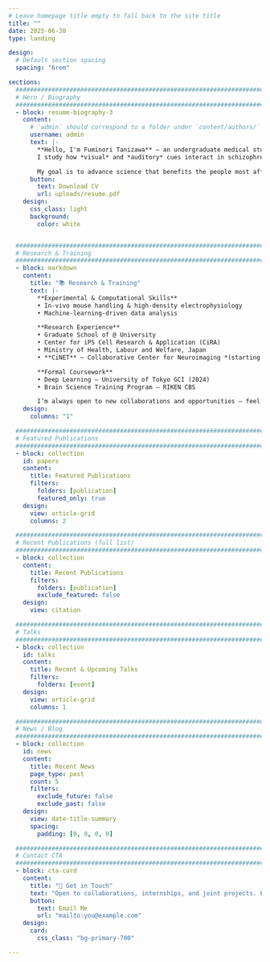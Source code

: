 ```yaml
---
# Leave homepage title empty to fall back to the site title
title: ""
date: 2025-06-30
type: landing

design:
  # Default section spacing
  spacing: "6rem"

sections:
  #######################################################################
  # Hero / Biography
  #######################################################################
  - block: resume-biography-3
    content:
      # `admin` should correspond to a folder under `content/authors/`
      username: admin
      text: |-
        **Hello, I'm Fuminori Tanizawa** — an undergraduate medical student at **@ University Faculty of Medicine**.  
        I study how *visual* and *auditory* cues interact in schizophrenia, using both **dry** (computational) and **wet** (in-vivo) approaches.

        My goal is to advance science that benefits the people most affected by disease — communities often overlooked by mainstream research and healthcare.
      button:
        text: Download CV
        url: uploads/resume.pdf
    design:
      css_class: light
      background:
        color: white


  #######################################################################
  # Research & Training
  #######################################################################
  - block: markdown
    content:
      title: "📚 Research & Training"
      text: |-
        **Experimental & Computational Skills**  
        • In-vivo mouse handling & high-density electrophysiology  
        • Machine-learning-driven data analysis  

        **Research Experience**  
        • Graduate School of @ University  
        • Center for iPS Cell Research & Application (CiRA)  
        • Ministry of Health, Labour and Welfare, Japan  
        • **CiNET** – Collaborative Center for Neuroimaging *(starting soon)*  

        **Formal Coursework**  
        • Deep Learning — University of Tokyo GCI (2024)  
        • Brain Science Training Program — RIKEN CBS  

        I’m always open to new collaborations and opportunities — feel free to reach out!
    design:
      columns: "1"

  #######################################################################
  # Featured Publications
  #######################################################################
  - block: collection
    id: papers
    content:
      title: Featured Publications
      filters:
        folders: [publication]
        featured_only: true
    design:
      view: article-grid
      columns: 2

  #######################################################################
  # Recent Publications (full list)
  #######################################################################
  - block: collection
    content:
      title: Recent Publications
      filters:
        folders: [publication]
        exclude_featured: false
    design:
      view: citation

  #######################################################################
  # Talks
  #######################################################################
  - block: collection
    id: talks
    content:
      title: Recent & Upcoming Talks
      filters:
        folders: [event]
    design:
      view: article-grid
      columns: 1

  #######################################################################
  # News / Blog
  #######################################################################
  - block: collection
    id: news
    content:
      title: Recent News
      page_type: post
      count: 5
      filters:
        exclude_future: false
        exclude_past: false
    design:
      view: date-title-summary
      spacing:
        padding: [0, 0, 0, 0]

  #######################################################################
  # Contact CTA
  #######################################################################
  - block: cta-card
    content:
      title: "🤝 Get in Touch"
      text: "Open to collaborations, internships, and joint projects. Email me anytime."
      button:
        text: Email Me
        url: "mailto:you@example.com"
    design:
      card:
        css_class: "bg-primary-700"

---
```


